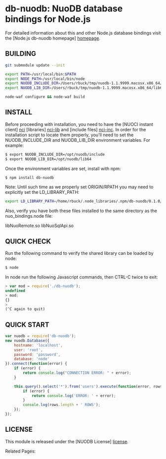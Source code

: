 # db-nuodb: NuoDB database bindings for Node.js #

For detailed information about this and other Node.js
database bindings visit the [Node.js db-nuodb homepage] [homepage].

## BUILDING ##

```bash
git submodule update --init

export PATH=/usr/local/bin:$PATH
export NODE_PATH=/usr/local/bin/node
export NUODB_INCLUDE_DIR=/Users/rbuck/tmp/nuodb-1.1.9999.macosx.x86_64/include
export NUODB_LIB_DIR=/Users/rbuck/tmp/nuodb-1.1.9999.macosx.x86_64/lib64

node-waf configure && node-waf build
```

## INSTALL ##

Before proceeding with installation, you need to have the 
[NUOCI instant client] [nci] [libraries] [nci-lib] and [include files] [nci-inc]. 
In order for the installation script to locate them properly, you'll 
need to set the NUODB_INCLUDE_DIR and NUODB_LIB_DIR environment variables. 
For example:

```bash
$ export NUODB_INCLUDE_DIR=/opt/nuodb/include
$ export NUODB_LIB_DIR=/opt/nuodb/lib64
```

Once the environment variables are set, install with npm:

```bash
$ npm install db-nuodb
```

Note: Until such time as we properly set ORIGIN/RPATH you may need to explicitly
set the LD_LIBRARY_PATH:

```bash
export LD_LIBRARY_PATH=/home/rbuck/.node_libraries/.npm/db-nuodb/0.1.0/package/build/default/
```

Also, verify you have both these files installed to the same directory as the
nuo_bindings.node file:


  libNuoRemote.so
  libNuoSqlApi.so

## QUICK CHECK ##

Run the following command to verify the shared library can be loaded by node:

```bash
$ node
````

In node run the following Javascript commands, then CTRL-C twice to exit:

```javascript
> var mod = require('./db-nuodb');
undefined
> mod;
{}
> 
(^C again to quit)
````

## QUICK START ##

```javascript
var nuodb = require('db-nuodb');
new nuodb.Database({
    hostname: 'localhost',
    user: 'root',
    password: 'password',
    database: 'node'
}).connect(function(error) {
    if (error) {
        return console.log("CONNECTION ERROR: " + error);
    }

    this.query().select('*').from('users').execute(function(error, rows) {
        if (error) {
            return console.log('ERROR: ' + error);
        }
        console.log(rows.length + ' ROWS');
    });
});
```

## LICENSE ##

This module is released under the [NUODB License] [license].

Related Pages:

[homepage]: http://nodejsdb.org/db-mysql
[license]: http://www.opensource.org/licenses/mit-license.php
[nci]: http://www.oracle.com/technetwork/database/features/oci/index.html
[nci-lib]: http://www.oracle.com/technetwork/topics/linuxx86-64soft-092277.html
[nci-inc]: http://www.oracle.com/technetwork/topics/linuxx86-64soft-092277.html
